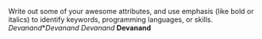 Write out some of your awesome attributes, and use emphasis (like bold or italics) to identify keywords, programming languages, or skills. 
*Devanand***Devanand*
*Devanand*
**Devanand**
